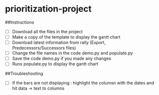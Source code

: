# prioritization-project
##Instructions
- [ ] Download all the files in the project
- [ ] Make a copy of the template to display the gantt chart
- [ ] Download latest information from rally (Export, Predecessors/Successors files)
- [ ] Change the file names in the code demo.py and populate.py
- [ ] Save the code demo.py if you made any changes
- [ ] Runs populate.py to display the gantt chart

##Troubleshooting
- [ ] If the bars are not displaying : highlight the columsn with the dates and hit data -> text to columns
